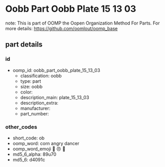 # Oobb Part Oobb Plate 15 13 03  

note: This is part of OOMP the Oopen Organization Method For Parts. For more details: https://github.com/oomlout/oomp_base

##  part details





### id
* oomp_id: oobb_part_oobb_plate_15_13_03
  * classification: oobb
  * type: part
  * size: oobb
  * color: 
  * description_main: plate_15_13_03
  * description_extra: 
  * manufacturer: 
  * part_number: 

### other_codes
* short_code: ob
* oomp_word: corn angry dancer
* oomp_word_emoji :corn: :angry: :dancer:
* md5_6_alpha: 89u70
* md5_6: d4091c
